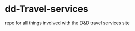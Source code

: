 dd-Travel-services
==================

repo for all things involved with the D&amp;D travel services site
